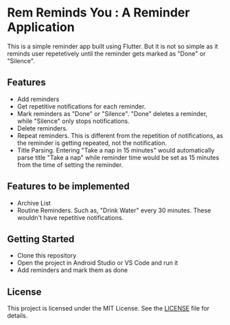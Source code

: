 # Rem Reminds You : A Reminder Application

This is a simple reminder app built using Flutter. But it is not so simple as it reminds user repetetively until the reminder gets marked as "Done" or "Silence".

<!-- ## Screenshots

![Screenshot 1](screenshots/Screenshot_1.jpg)
![Screenshot 2](screenshots/Screenshot_2.jpg) -->

## Features

- Add reminders
- Get repetitive notifications for each reminder.
- Mark reminders as "Done" or "Silence". "Done" deletes a reminder, while "Silence" only stops notifications.
- Delete reminders.
- Repeat reminders. This is different from the repetition of notifications, as the reminder is getting repeated, not the notification.
- Title Parsing. Entering "Take a nap in 15 minutes" would automatically parse title "Take a nap" while reminder time would be set as 15 minutes from the time of setting the reminder.

## Features to be implemented

- Archive List
- Routine Reminders. Such as, "Drink Water" every 30 minutes. These wouldn't have repetitive notifications.

## Getting Started

- Clone this repository
- Open the project in Android Studio or VS Code and run it
- Add reminders and mark them as done

## License

This project is licensed under the MIT License. See the [LICENSE](LICENSE) file for details.
